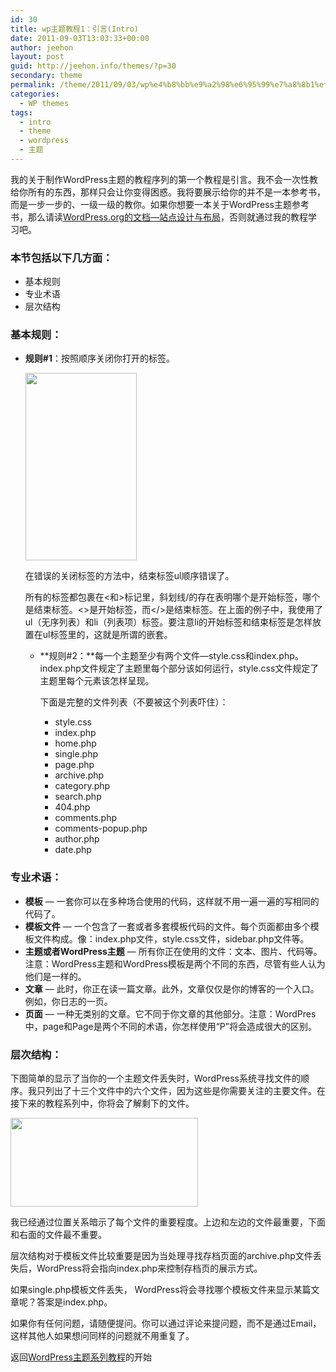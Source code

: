 ```yaml
---
id: 30
title: wp主题教程1：引言(Intro)
date: 2011-09-03T13:03:33+00:00
author: jeehon
layout: post
guid: http://jeehon.info/themes/?p=30
secondary: theme
permalink: /theme/2011/09/03/wp%e4%b8%bb%e9%a2%98%e6%95%99%e7%a8%8b1%ef%bc%9a%e5%bc%95%e8%a8%80intro/
categories:
  - WP themes
tags:
  - intro
  - theme
  - wordpress
  - 主题
---
```

我的关于制作WordPress主题的教程序列的第一个教程是引言。我不会一次性教给你所有的东西，那样只会让你变得困惑。我将要展示给你的并不是一本参考书，而是一步一步的、一级一级的教你。如果你想要一本关于WordPress主题参考书，那么请读[WordPress.org的文档—站点设计与布局](http://codex.wordpress.org/Blog_Design_and_Layout)，否则就通过我的教程学习吧。

### 本节包括以下几方面：

  * 基本规则
  * 专业术语
  * 层次结构

### 基本规则：

  * **规则#1**：按照顺序关闭你打开的标签。</p> 
    [<img src="http://jeehon.info/log/files/2011/08/right-and-wrong-of-closing-178x300.gif" alt="" title="right-and-wrong-of-closing" width="178" height="300" class="aligncenter size-medium wp-image-663" />](http://jeehon.info/log/files/2011/08/right-and-wrong-of-closing.gif)
    
    在错误的关闭标签的方法中，结束标签ul顺序错误了。
    
    所有的标签都包裹在<和>标记里，斜划线/的存在表明哪个是开始标签，哪个是结束标签。<>是开始标签，而</>是结束标签。在上面的例子中，我使用了ul（无序列表）和li（列表项）标签。要注意li的开始标签和结束标签是怎样放置在ul标签里的，这就是所谓的嵌套。 </li> 
    
      * **规则#2：**每一个主题至少有两个文件—style.css和index.php。index.php文件规定了主题里每个部分该如何运行，style.css文件规定了主题里每个元素该怎样呈现。
  
        下面是完整的文件列表（不要被这个列表吓住）：</p> 
          * style.css
          * index.php
          * home.php
          * single.php
          * page.php
          * archive.php
          * category.php
          * search.php
          * 404.php
          * comments.php
          * comments-popup.php
          * author.php
          * date.php</ul> 
    
    ### 专业术语：
    
      * **模板** &#8212; 一套你可以在多种场合使用的代码，这样就不用一遍一遍的写相同的代码了。
      * **模板文件** &#8212; 一个包含了一套或者多套模板代码的文件。每个页面都由多个模板文件构成。像：index.php文件，style.css文件，sidebar.php文件等。
      * **主题或者WordPress主题** &#8212; 所有你正在使用的文件：文本、图片、代码等。注意：WordPress主题和WordPress模板是两个不同的东西，尽管有些人认为他们是一样的。
      * **文章** &#8212; 此时，你正在读一篇文章。此外，文章仅仅是你的博客的一个入口。例如，你日志的一页。
      * **页面** &#8212; 一种无类别的文章。它不同于你文章的其他部分。注意：WordPres中，page和Page是两个不同的术语，你怎样使用“P”将会造成很大的区别。
    
    ### 层次结构：
    
    下图简单的显示了当你的一个主题文件丢失时，WordPress系统寻找文件的顺序。我只列出了十三个文件中的六个文件，因为这些是你需要关注的主要文件。在接下来的教程系列中，你将会了解剩下的文件。
  
    [<img src="http://jeehon.info/log/files/2011/08/main-hierarchy-300x142.gif" alt="" title="main-hierarchy" width="300" height="142" class="aligncenter size-medium wp-image-666" />](http://jeehon.info/log/files/2011/08/main-hierarchy.gif)
    
    我已经通过位置关系暗示了每个文件的重要程度。上边和左边的文件最重要，下面和右面的文件最不重要。
    
    层次结构对于模板文件比较重要是因为当处理寻找存档页面的archive.php文件丢失后，WordPress将会指向index.php来控制存档页的展示方式。
    
    如果single.php模板文件丢失， WordPress将会寻找哪个模板文件来显示某篇文章呢？答案是index.php。
    
    如果你有任何问题，请随便提问。你可以通过评论来提问题，而不是通过Email，这样其他人如果想问同样的问题就不用重复了。
    
    返回[WordPress主题系列教程](http://jeehon.info/themes/)的开始
